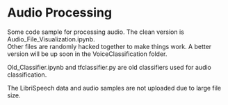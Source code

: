 # Audio Processing

Some code sample for processing audio. The clean version is Audio_File_Visualization.ipynb.  
Other files are randomly hacked together to make things work. A better version will be up soon in the VoiceClassification folder.  

Old_Classifier.ipynb and tfclassifier.py are old classifiers used for audio classification.  

The LibriSpeech data and audio samples are not uploaded due to large file size.  